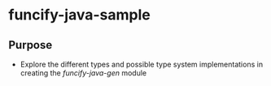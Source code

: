 # funcify-java-sample

## Purpose

* Explore the different types and possible type system implementations in creating the _funcify-java-gen_ module